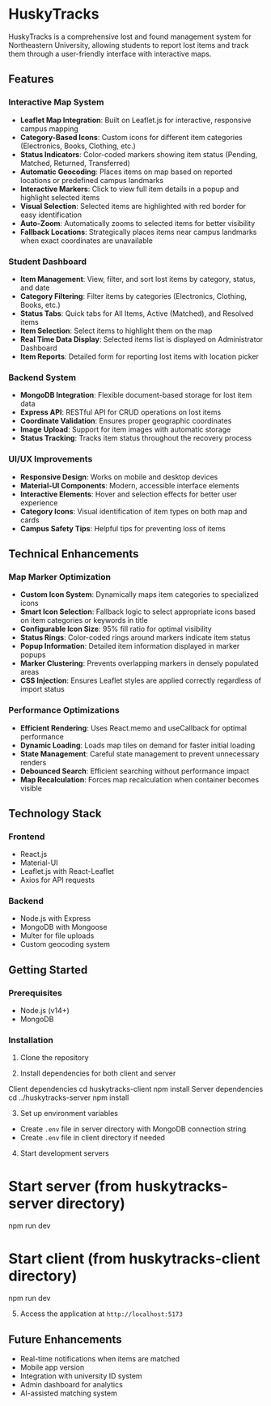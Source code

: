 # HuskyTracks

HuskyTracks is a comprehensive lost and found management system for Northeastern University, allowing students to report lost items and track them through a user-friendly interface with interactive maps.

## Features

### Interactive Map System
- **Leaflet Map Integration**: Built on Leaflet.js for interactive, responsive campus mapping
- **Category-Based Icons**: Custom icons for different item categories (Electronics, Books, Clothing, etc.)
- **Status Indicators**: Color-coded markers showing item status (Pending, Matched, Returned, Transferred)
- **Automatic Geocoding**: Places items on map based on reported locations or predefined campus landmarks
- **Interactive Markers**: Click to view full item details in a popup and highlight selected items
- **Visual Selection**: Selected items are highlighted with red border for easy identification
- **Auto-Zoom**: Automatically zooms to selected items for better visibility
- **Fallback Locations**: Strategically places items near campus landmarks when exact coordinates are unavailable

### Student Dashboard
- **Item Management**: View, filter, and sort lost items by category, status, and date
- **Category Filtering**: Filter items by categories (Electronics, Clothing, Books, etc.)
- **Status Tabs**: Quick tabs for All Items, Active (Matched), and Resolved items
- **Item Selection**: Select items to highlight them on the map
- **Real Time Data Display**: Selected items list is displayed on Administrator Dashboard
- **Item Reports**: Detailed form for reporting lost items with location picker

### Backend System
- **MongoDB Integration**: Flexible document-based storage for lost item data
- **Express API**: RESTful API for CRUD operations on lost items
- **Coordinate Validation**: Ensures proper geographic coordinates
- **Image Upload**: Support for item images with automatic storage
- **Status Tracking**: Tracks item status throughout the recovery process

### UI/UX Improvements
- **Responsive Design**: Works on mobile and desktop devices
- **Material-UI Components**: Modern, accessible interface elements
- **Interactive Elements**: Hover and selection effects for better user experience
- **Category Icons**: Visual identification of item types on both map and cards
- **Campus Safety Tips**: Helpful tips for preventing loss of items

## Technical Enhancements

### Map Marker Optimization
- **Custom Icon System**: Dynamically maps item categories to specialized icons
- **Smart Icon Selection**: Fallback logic to select appropriate icons based on item categories or keywords in title
- **Configurable Icon Size**: 95% fill ratio for optimal visibility
- **Status Rings**: Color-coded rings around markers indicate item status
- **Popup Information**: Detailed item information displayed in marker popups
- **Marker Clustering**: Prevents overlapping markers in densely populated areas
- **CSS Injection**: Ensures Leaflet styles are applied correctly regardless of import status

### Performance Optimizations
- **Efficient Rendering**: Uses React.memo and useCallback for optimal performance
- **Dynamic Loading**: Loads map tiles on demand for faster initial loading
- **State Management**: Careful state management to prevent unnecessary renders
- **Debounced Search**: Efficient searching without performance impact
- **Map Recalculation**: Forces map recalculation when container becomes visible

## Technology Stack

### Frontend
- React.js
- Material-UI
- Leaflet.js with React-Leaflet
- Axios for API requests

### Backend
- Node.js with Express
- MongoDB with Mongoose
- Multer for file uploads
- Custom geocoding system

## Getting Started

### Prerequisites
- Node.js (v14+)
- MongoDB

### Installation

1. Clone the repository

2. Install dependencies for both client and server

Client dependencies
    cd huskytracks-client
    npm install
Server dependencies
    cd ../huskytracks-server
    npm install

3. Set up environment variables
- Create `.env` file in server directory with MongoDB connection string
- Create `.env` file in client directory if needed

4. Start development servers

# Start server (from huskytracks-server directory)
npm run dev

# Start client (from huskytracks-client directory)
npm run dev

5. Access the application at `http://localhost:5173`

## Future Enhancements
- Real-time notifications when items are matched
- Mobile app version
- Integration with university ID system
- Admin dashboard for analytics
- AI-assisted matching system
